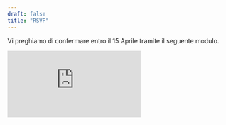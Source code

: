 ```yaml
---
draft: false
title: "RSVP"
---
```


Vi preghiamo di confermare entro il 15 Aprile tramite il seguente modulo.

<iframe src="https://forms.office.com/Pages/ResponsePage.aspx?id=DQSIkWdsW0yxEjajBLZtrQAAAAAAAAAAAAO__d74J4pUNzI1UFBGVEtXTktQQjNJSkJKNlMxN1FWTC4u&embed=true" class="rsvp-iframe" frameborder="0" marginheight="0" marginwidth="0">Caricamento...</iframe>
